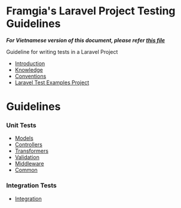 # Framgia's Laravel Project Testing Guidelines

***For Vietnamese version of this document, please refer [this file](./README_VN.md)***

Guideline for writing tests in a Laravel Project

- [Introduction](./en/Introduction.md)
- [Knowledge](./en/Knowledge.md)
- [Conventions](./en/Conventions.md)
- [Laravel Test Examples Project](https://github.com/framgia/laravel-test-examples)

# Guidelines
### Unit Tests
- [Models](./en/Unit/Models.md)
- [Controllers](./en/Unit/Controllers.md)
- [Transformers](./en/Unit/Transformers.md)
- [Validation](./en/Unit/Validation.md)
- [Middleware](./en/Unit/Middleware.md)
- [Common](./en/Unit/Common.md)

### Integration Tests
- [Integration](./en/Integration/Integration.md)
